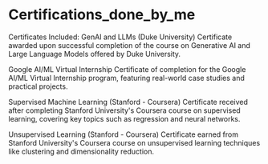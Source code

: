 # Certifications_done_by_me
Certificates Included:
GenAI and LLMs (Duke University)
Certificate awarded upon successful completion of the course on Generative AI and Large Language Models offered by Duke University.

Google AI/ML Virtual Internship
Certificate of completion for the Google AI/ML Virtual Internship program, featuring real-world case studies and practical projects.

Supervised Machine Learning (Stanford - Coursera)
Certificate received after completing Stanford University's Coursera course on supervised learning, covering key topics such as regression and neural networks.

Unsupervised Learning (Stanford - Coursera)
Certificate earned from Stanford University's Coursera course on unsupervised learning techniques like clustering and dimensionality reduction.

